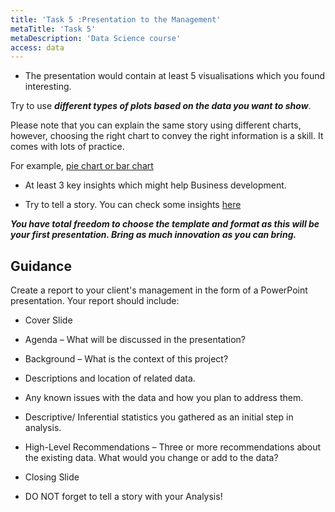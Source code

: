 ```yaml
---
title: 'Task 5 :Presentation to the Management'
metaTitle: 'Task 5'
metaDescription: 'Data Science course'
access: data
---
```



* The presentation would contain at least 5 visualisations which you found interesting.

Try to use ***different types of plots based on the data you want to show***.

Please note that you can explain the same story using different charts, however, choosing the right chart to convey the right information is a skill. It comes with lots of practice.

For example, [pie chart or bar chart](https://chartio.com/learn/charts/how-to-choose-pie-chart-vs-bar-chart/#:~:text=In%20short%2C%20a%20pie%20chart,down%20a%20whole%20into%20components.)

- At least 3 key insights which might help Business development.

- Try to tell a story. You can check some insights [here](https://medium.com/swlh/storytelling-with-data-part-1-a3bdd5138958)

***You have total freedom to choose the template and format as this will be your first presentation. Bring as much innovation as you can bring.***

## Guidance


Create a report to your client's management in the form of a PowerPoint presentation. Your report should include:

- Cover Slide

- Agenda – What will be discussed in the presentation?

- Background – What is the context of this project?

- Descriptions and location of related data.

- Any known issues with the data and how you plan to address them.

- Descriptive/ Inferential statistics you gathered as an initial step in analysis.

- High-Level Recommendations – Three or more recommendations about the existing data. What would you change or add to the data?

- Closing Slide

- DO NOT forget to tell a story with your Analysis!
